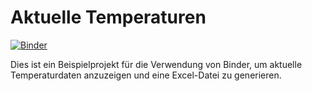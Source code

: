 # Aktuelle Temperaturen

[![Binder](https://mybinder.org/badge_logo.svg)](https://mybinder.org/v2/gh/MilchMische/Aktuelle_Temp/main?filepath=Untitled15.ipynb)

Dies ist ein Beispielprojekt für die Verwendung von Binder, um aktuelle Temperaturdaten anzuzeigen und eine Excel-Datei zu generieren.

